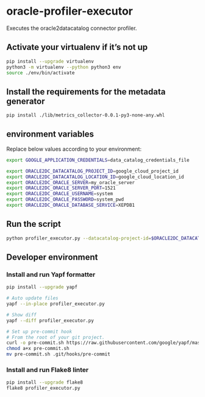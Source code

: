 # oracle-profiler-executor

Executes the oracle2datacatalog connector profiler.

## Activate your virtualenv if it’s not up
```bash
pip install --upgrade virtualenv
python3 -m virtualenv --python python3 env
source ./env/bin/activate
```

## Install the requirements for the metadata generator
```bash
pip install ./lib/metrics_collector-0.0.1-py3-none-any.whl
```

## environment variables

Replace below values according to your environment:

```bash
export GOOGLE_APPLICATION_CREDENTIALS=data_catalog_credentials_file

export ORACLE2DC_DATACATALOG_PROJECT_ID=google_cloud_project_id
export ORACLE2DC_DATACATALOG_LOCATION_ID=google_cloud_location_id
export ORACLE2DC_ORACLE_SERVER=my_oracle_server
export ORACLE2DC_ORACLE_SERVER_PORT=1521
export ORACLE2DC_ORACLE_USERNAME=system
export ORACLE2DC_ORACLE_PASSWORD=system_pwd
export ORACLE2DC_ORACLE_DATABASE_SERVICE=XEPDB1
```

## Run the script
```bash
python profiler_executor.py --datacatalog-project-id=$ORACLE2DC_DATACATALOG_PROJECT_ID --datacatalog-location-id=$ORACLE2DC_DATACATALOG_LOCATION_ID --oracle-host=$ORACLE2DC_ORACLE_SERVER --oracle-port=$ORACLE2DC_ORACLE_SERVER_PORT --oracle-user=$ORACLE2DC_ORACLE_USERNAME --oracle-pass=$ORACLE2DC_ORACLE_PASSWORD --oracle-db-service=$ORACLE2DC_ORACLE_DATABASE_SERVICE
```

## Developer environment

### Install and run Yapf formatter

```bash
pip install --upgrade yapf

# Auto update files
yapf --in-place profiler_executor.py

# Show diff
yapf --diff profiler_executor.py

# Set up pre-commit hook
# From the root of your git project.
curl -o pre-commit.sh https://raw.githubusercontent.com/google/yapf/master/plugins/pre-commit.sh
chmod a+x pre-commit.sh
mv pre-commit.sh .git/hooks/pre-commit
```

### Install and run Flake8 linter

```bash
pip install --upgrade flake8
flake8 profiler_executor.py
```
